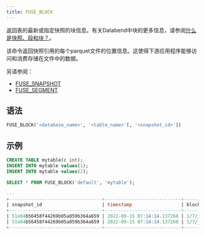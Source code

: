 ```yaml
---
title: FUSE_BLOCK
---
```


返回表的最新或指定快照的块信息。有关Databend中块的更多信息，请参阅[什么是快照、段和块？](../../10-sql-commands/00-ddl/01-table/60-optimize-table.md#what-are-snapshot-segment-and-block)。

该命令返回快照引用的每个parquet文件的位置信息。这使得下游应用程序能够访问和消费存储在文件中的数据。

另请参阅：

- [FUSE_SNAPSHOT](fuse_snapshot.md)
- [FUSE_SEGMENT](fuse_segment.md)

## 语法

```sql
FUSE_BLOCK('<database_name>', '<table_name>'[, '<snapshot_id>'])
```

## 示例

```sql
CREATE TABLE mytable(c int);
INSERT INTO mytable values(1);
INSERT INTO mytable values(2); 

SELECT * FROM FUSE_BLOCK('default', 'mytable');

---
+----------------------------------+----------------------------+----------------------------------------------------+------------+----------------------------------------------------+-------------------+
| snapshot_id                      | timestamp                  | block_location                                     | block_size | bloom_filter_location                              | bloom_filter_size |
+----------------------------------+----------------------------+----------------------------------------------------+------------+----------------------------------------------------+-------------------+
| 51e84b56458f44269b05a059b364a659 | 2022-09-15 07:14:14.137268 | 1/7/_b/39a6dbbfd9b44ad5a8ec8ab264c93cf5_v0.parquet |          4 | 1/7/_i/39a6dbbfd9b44ad5a8ec8ab264c93cf5_v1.parquet |               221 |
| 51e84b56458f44269b05a059b364a659 | 2022-09-15 07:14:14.137268 | 1/7/_b/d0ee9688c4d24d6da86acd8b0d6f4fad_v0.parquet |          4 | 1/7/_i/d0ee9688c4d24d6da86acd8b0d6f4fad_v1.parquet |               219 |
+----------------------------------+----------------------------+----------------------------------------------------+------------+----------------------------------------------------+-------------------+
```